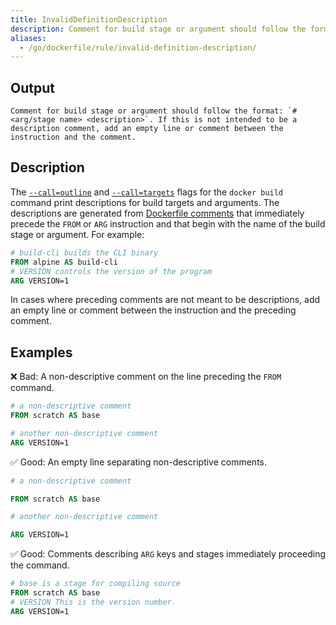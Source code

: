 ```yaml
---
title: InvalidDefinitionDescription
description: Comment for build stage or argument should follow the format: `# <arg/stage name> <description>`. If this is not intended to be a description comment, add an empty line or comment between the instruction and the comment.
aliases:
  - /go/dockerfile/rule/invalid-definition-description/
---
```


## Output

```text
Comment for build stage or argument should follow the format: `# <arg/stage name> <description>`. If this is not intended to be a description comment, add an empty line or comment between the instruction and the comment.
```

## Description

The [`--call=outline`](https://docs.docker.com/reference/cli/docker/buildx/build/#call-outline)
and [`--call=targets`](https://docs.docker.com/reference/cli/docker/buildx/build/#call-outline)
flags for the `docker build` command print descriptions for build targets and arguments.
The descriptions are generated from [Dockerfile comments](https://docs.docker.com/reference/cli/docker/buildx/build/#descriptions)
that immediately precede the `FROM` or `ARG` instruction
and that begin with the name of the build stage or argument.
For example:

```dockerfile
# build-cli builds the CLI binary
FROM alpine AS build-cli
# VERSION controls the version of the program
ARG VERSION=1
```

In cases where preceding comments are not meant to be descriptions,
add an empty line or comment between the instruction and the preceding comment.

## Examples

❌ Bad: A non-descriptive comment on the line preceding the `FROM` command.

```dockerfile
# a non-descriptive comment
FROM scratch AS base

# another non-descriptive comment
ARG VERSION=1
```

✅ Good: An empty line separating non-descriptive comments.

```dockerfile
# a non-descriptive comment

FROM scratch AS base

# another non-descriptive comment

ARG VERSION=1
```

✅ Good: Comments describing `ARG` keys and stages immediately proceeding the command.

```dockerfile
# base is a stage for compiling source
FROM scratch AS base
# VERSION This is the version number.
ARG VERSION=1
```

